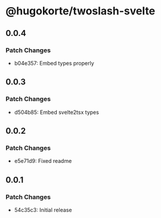 # @hugokorte/twoslash-svelte

## 0.0.4

### Patch Changes

- b04e357: Embed types properly

## 0.0.3

### Patch Changes

- d504b85: Embed svelte2tsx types

## 0.0.2

### Patch Changes

- e5e71d9: Fixed readme

## 0.0.1

### Patch Changes

- 54c35c3: Initial release
